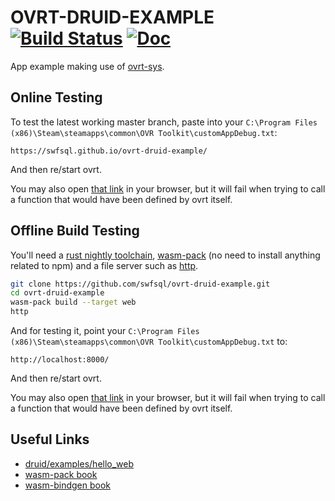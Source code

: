 # OVRT-DRUID-EXAMPLE &emsp; [![Build Status]][actions] [![Doc]][docurl]

[build status]: https://img.shields.io/github/workflow/status/swfsql/ovrt-druid-example/Rust/master
[actions]: https://github.com/swfsql/ovrt-druid-example/actions?query=branch%3Amaster
[doc]: https://img.shields.io/badge/-doc-brightgreen
[docurl]: https://swfsql.github.io/ovrt-druid-example/doc/ovrt_druid_example/index.html

App example making use of [ovrt-sys](https://github.com/swfsql/ovrt-sys).

## Online Testing

To test the latest working master branch, paste into your `C:\Program Files (x86)\Steam\steamapps\common\OVR Toolkit\customAppDebug.txt`:

```
https://swfsql.github.io/ovrt-druid-example/
```

And then re/start ovrt.

You may also open [that link](https://swfsql.github.io/ovrt-druid-example/) in your browser, but it will fail when trying to call a function that would have been defined by ovrt itself.

## Offline Build Testing

You'll need a [rust nightly toolchain](https://www.rust-lang.org/tools/install), [wasm-pack](https://rustwasm.github.io/docs/wasm-pack/prerequisites/index.html) (no need to install anything related to npm) and a file server such as [http](https://github.com/thecoshman/http#installation).

```bash
git clone https://github.com/swfsql/ovrt-druid-example.git
cd ovrt-druid-example
wasm-pack build --target web
http
```

And for testing it, point your `C:\Program Files (x86)\Steam\steamapps\common\OVR Toolkit\customAppDebug.txt` to:

```
http://localhost:8000/
```

And then re/start ovrt.

You may also open [that link](http://localhost:8000/) in your browser, but it will fail when trying to call a function that would have been defined by ovrt itself.

## Useful Links

- [druid/examples/hello_web](https://github.com/linebender/druid/tree/master/druid/examples/hello_web)
- [wasm-pack book](https://rustwasm.github.io/docs/wasm-pack/)
- [wasm-bindgen book](https://rustwasm.github.io/docs/wasm-bindgen/)
